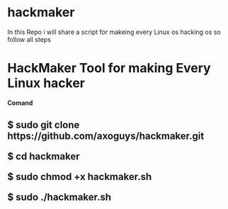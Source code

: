 # hackmaker
In this Repo i will share a script for makeing every Linux os hacking os so follow all steps 
<h1> 
HackMaker Tool for making Every Linux hacker

</h1>

<B>Comand
</B>
<h2><b>
  $ sudo git clone https://github.com/axoguys/hackmaker.git
 
  
  $ cd hackmaker
  
  $ sudo chmod +x hackmaker.sh 
  
  $ sudo ./hackmaker.sh

</b></h2>



